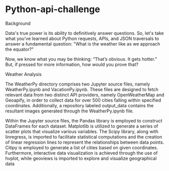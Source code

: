 # Python-api-challenge

Background

Data's true power is its ability to definitively answer questions. So, let's take what you've learned about Python requests, APIs, and JSON traversals to answer a fundamental question: "What is the weather like as we approach the equator?"

Now, we know what you may be thinking: “That’s obvious. It gets hotter.” But, if pressed for more information, how would you prove that?

Weather Analysis

The WeatherPy directory comprises two Jupyter source files, namely WeatherPy.ipynb and VacationPy.ipynb. These files are designed to fetch relevant data from two distinct API providers, namely OpenWeatherMap and Geoapify, in order to collect data for over 500 cities falling within specified coordinates. Additionally, a repository labeled output_data contains the resultant images generated through the WeatherPy.ipynb file.

Within the Jupyter source files, the Pandas library is employed to construct DataFrames for each dataset. Matplotlib is utilized to generate a series of scatter plots that visualize various variables. The Scipy library, along with linregress, is imported to facilitate statistical computations and the creation of linear regression lines to represent the relationships between data points. Citipy is employed to generate a list of cities based on given coordinates. Furthermore, interactive data visualization is achieved through the use of hvplot, while geoviews is imported to explore and visualize geographical data

